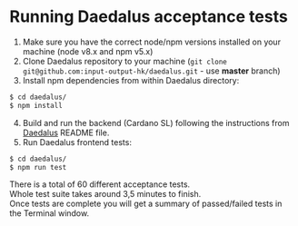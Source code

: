 # Running Daedalus acceptance tests


1. Make sure you have the correct node/npm versions installed on your machine (node v8.x and npm v5.x)
2. Clone Daedalus repository to your machine (`git clone git@github.com:input-output-hk/daedalus.git` - use **master** branch)
3. Install npm dependencies from within Daedalus directory:

```bash
$ cd daedalus/
$ npm install
```
4. Build and run the backend (Cardano SL) following the instructions from [Daedalus](https://github.com/input-output-hk/daedalus/blob/master/README.md#development---with-cardano-wallet) README file.
5. Run Daedalus frontend tests:

```bash
$ cd daedalus/
$ npm run test
```

There is a total of 60 different acceptance tests.  
Whole test suite takes around 3,5 minutes to finish.  
Once tests are complete you will get a summary of passed/failed tests in the Terminal window.
